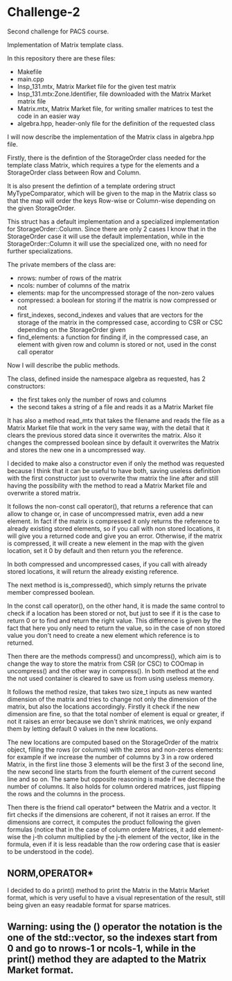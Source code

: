 # Challenge-2
Second challenge for PACS course.

Implementation of Matrix template class.

In this repository there are these files:
- Makefile
- main.cpp
- Insp_131.mtx, Matrix Market file for the given test matrix
- Insp_131.mtx:Zone.Identifier, file downloaded with the Matrix Market matrix file
- Matrix.mtx, Matrix Market file, for writing smaller matrices to test the code in an easier way
- algebra.hpp, header-only file for the definition of the requested class

I will now describe the implementation of the Matrix class in algebra.hpp file.

Firstly, there is the defintion of the StorageOrder class needed for the template class Matrix, which requires a type for the elements and a StorageOrder class between Row and Column.

It is also present the defintion of a template ordering struct MyTypeComparator, which will be given to the map in the Matrix class so that the map will order the keys Row-wise or Column-wise depending on the given StorageOrder.

This struct has a default implementation and a specialized implementation for StorageOrder::Column. Since there are only 2 cases I know that in the StorageOrder case it will use the default implementation, while in the StorageOrder::Column it will use the specialized one, with no need for further specializations.

The private members of the class are:
- nrows: number of rows of the matrix
- ncols: number of columns of the matrix
- elements: map for the uncompressed storage of the non-zero values
- compressed: a boolean for storing if the matrix is now compressed or not
- first_indexes, second_indexes and values that are vectors for the storage of the matrix in the compressed case, according to CSR or CSC depending on the StorageOrder given
- find_elements: a function for finding if, in the compressed case, an element with given row and column is stored or not, used in the const call operator

Now I will describe the public methods.

The class, defined inside the namespace algebra as requested, has 2 constructors:
- the first takes only the number of rows and columns
- the second takes a string of a file and reads it as a Matrix Market file

It has also a method read_mtx that takes the filename and reads the file as a Matrix Market file that work in the very same way, with the detail that it clears the previous stored data since it overwrites the matrix. Also it changes the compressed boolean since by default it overwrites the Matrix and stores the new one in a uncompressed way.

I decided to make also a constructor even if only the method was requested because I think that it can be useful to have both, saving useless definition with the first constructor just to overwrite thw matrix the line after and still having the possibility with the method to read a Matrix Market file and overwrite a stored matrix.

It follows the non-const call operator(), that returns a reference that can allow to change or, in case of uncompressed matrix, even add a new element. In fact if the matrix is compressed it only returns the reference to already existing stored elements, so if you call with non stored locations, it will give you a returned code and give you an error. Otherwise, if the matrix is compressed, it will create a new element in the map with the given location, set it 0 by default and then return you the reference.

In both compressed and uncompressed cases, if you call with already stored locations, it will return the already existing reference.

The next method is is_compressed(), which simply returns the private member compressed boolean.

In the const call operator(), on the other hand, it is made the same control to check if a location has been stored or not, but just to see if it is the case to return 0 or to find and return the right value. This difference is given by the fact that here you only need to return the value, so in the case of non stored value you don't need to create a new element which reference is to returned.

Then there are the methods compress() and uncompress(), which aim is to change the way to store the matrix from CSR (or CSC) to COOmap in uncompress() and the other way in compress(). In both method at the end the not used container is cleared to save us from using useless memory.

It follows the method resize, that takes two size_t inputs as new wanted dimension of the matrix and tries to change not only the dimension of the matrix, but also the locations accordingly. Firstly it check if the new dimension are fine, so that the total nomber of element is equal or greater, if not it raises an error because we don't shrink matrices, we only expand them by letting default 0 values in the new locations.

The new locations are computed based on the StorageOrder of the matrix object, filling the rows (or columns) with the zeros and non-zeros elements: for example if we increase the number of columns by 3 in a row ordered Matrix, in the first line those 3 elements will be the first 3 of the second line, the new second line starts from the fourth element of the current second line and so on. The same but opposite reasoning is made if we decrease the number of columns. It also holds for column ordered matrices, just flipping the rows and the columns in the process.

Then there is the friend call operator* between the Matrix and a vector. It firt checks if the dimensions are coherent, if not it raises an error. If the dimensions are correct, it computes the product following the given formulas (notice that in the case of column ordere Matrices, it add element-wise the j-th column multiplied by the j-th element of the vector, like in the formula, even if it is less readable than the row ordering case that is easier to be understood in the code).

## NORM,OPERATOR*

I decided to do a print() method to print the Matrix in the Matrix Market format, which is very useful to have a visual representation of the result, still being given an easy readable format for sparse matrices.

## Warning: using the () operator the notation is the one of the std::vector, so the indexes start from 0 and go to nrows-1 or ncols-1, while in the print() method they are adapted to the Matrix Market format.